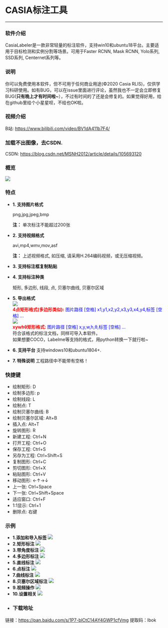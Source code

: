 # CASIA标注工具
---
### 软件介绍
CasiaLabeler是一款非常轻量的标注软件，支持win10和ubuntu18平台。主要适用于目标检测和实例分割等场景。可用于Faster RCNN, Mask RCNN, Yolo系列, SSD系列, Centernet系列等。
### 说明
你可以免费使用本软件，但不可用于任何商业用途(©2020 Casia RLIS)，仅供学习科研使用。如有BUG，可以在issue里面进行评论，虽然我也不一定会立即修复BUG(**只有晚上才有时间啦~**），不过有时间的了还是会修复的。如果觉得好用，给在github里给个小星星呗，不给也OK啦。
### 视频介绍
B站: https://www.bilibili.com/video/BV1dA411b7F4/
### 加载不出图像，去CSDN.
CSDN: https://blog.csdn.net/MSNH2012/article/details/105693120
### 概览
![](img/overview.png)
### 特点
- **1. 支持图片格式**

  png,jpg,jpeg,bmp

  **注：** 单次标注不能超过200张
- **2. 支持视频格式**

  avi,mp4,wmv,mov,asf
  
  **注：** 上述视频格式, 如压缩, 请采用H.264编码视频，或无压缩视频。
- **3. 支持标注框复制粘贴**
- **4. 支持标注种类**

  矩形, 多边形, 线段, 点, 贝塞尔曲线, 贝塞尔区域 </br>
- **5. 导出格式**</br>
![](img/Box.png)</br>
 **<font color=#ff0000>4点矩形格式(多边形类似):</font>** <font color=#0000ff> 图片路径 [空格] x1,y1,x2,y2,x3,y3,x4,y4,标签 [空格] ... </font></br>
 ![](img/rotate.png)</br>
 **<font color=#ff0000>xywhθ矩形格式:</font>** <font color=#0000ff> 图片路径 [空格] x,y,w,h,θ,标签 [空格] ... </font></br>
 符合该格式的标注文档，同样可导入本软件。</br>
 如果想要COCO，Labelme等支持的格式，用python转换一下就行啦~</br>
 - **6. 支持平台**
  支持windows10和ubuntu1804+.
- **7. 特殊说明**
 工程路径中不能带有空格！
### 快捷键
- 绘制矩形: D</br>
- 绘制多边形: p</br>
- 绘制线段: L</br>
- 绘制点: T</br>
- 绘制贝塞尔曲线: B</br>
- 绘制贝塞尔区域: Alt+B</br>
- 插入点: Alt+T</br>
- 旋转图形: R</br>
- 新建工程: Ctrl+N</br>
- 打开工程: Ctrl+O</br>
- 保存工程: Ctrl+S</br>
- 另存为工程: Ctrl+Shift+S</br>
- 复制图形: Ctrl+C</br>
- 剪切图形: Ctrl+X</br>
- 粘贴图形: Ctrl+V</br>
- 移动图形: ←↑→↓</br>
- 上一张: Ctrl+Space</br>
- 下一张: Ctrl+Shift+Space</br>
- 适应窗口: Ctrl+F</br>
- 1:1显示: Ctrl+1</br>
- 删除点: 右键
### 示例
- **1.添加和导入标签**
![](img/add_label.png)
- **2.矩形标注**
![](img/rect.png)
- **3.带角度标注**
![](img/rect_with_angle.png)
- **4.多边形标注**
![](img/poly.png)
- **5.直线标注**
![](img/line.png)
- **6.点标注**
![](img/points.png)
- **7.曲线标注**
![](img/bezier.png)
- **8.贝塞尔区域标注**
![](img/bezierArea.png)
- **9.视频操作**
![](img/video.png)
- **10.设置相关**
![](img/setting.png)
- ### 下载地址
链接：https://pan.baidu.com/s/1P7-blCtC14AY4GWP1cfVmg 
提取码：lbok 

